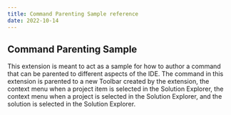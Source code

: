 ```yaml
---
title: Command Parenting Sample reference
date: 2022-10-14
---
```


## Command Parenting Sample

This extension is meant to act as a sample for how to author a command that can be parented to different aspects of the IDE. The command in this extension is parented to a new Toolbar created by the extension, the context menu when a project item is selected in the Solution Explorer, the context menu when a project is selected in the Solution Explorer, and the solution is selected in the Solution Explorer.
